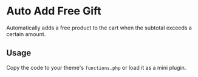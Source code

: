 # Auto Add Free Gift

Automatically adds a free product to the cart when the subtotal exceeds a certain amount.

## Usage

Copy the code to your theme's `functions.php` or load it as a mini plugin.
